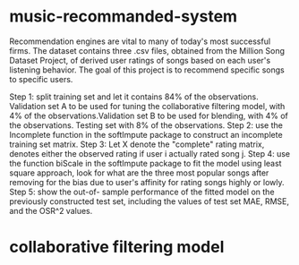 # music-recommanded-system

Recommendation engines are vital to many of today's most successful firms. The dataset contains three .csv files, obtained from the Million Song Dataset Project, of derived user ratings of songs based on each user's listening behavior. The goal of this project is to recommend specific songs to specific users. 

Step 1: split training set and let it contains 84% of the observations. Validation set A to be used for tuning the collaborative filtering model, with 4% of the observations.Validation set B to be used for blending, with 4% of the observations. Testing set with 8% of the observations. 
Step 2: use the Incomplete function in the softImpute package to construct an incomplete training set matrix. 
Step 3: Let X denote the "complete" rating matrix, denotes either the observed rating if user i actually rated song j. 
Step 4: use the function biScale in the softImpute package to fit the model  using least square approach, look for what are the three most popular songs after removing for the bias due to user's affinity for rating songs highly or lowly. 
Step 5: show the out-of- sample performance of the fitted model on the previously constructed test set, including the values of test set MAE, RMSE, and the OSR^2 values. 

# collaborative filtering model
